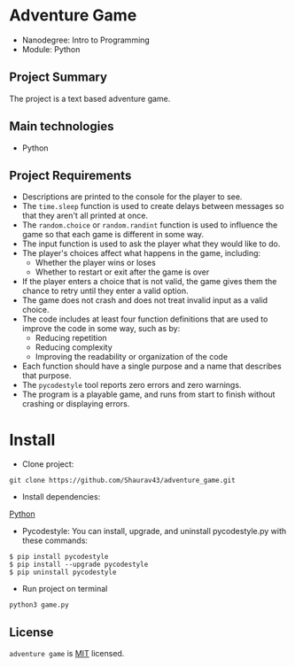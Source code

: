 # Adventure Game

 * Nanodegree: Intro to Programming
 * Module: Python

## Project Summary

The project is a text based adventure game.

## Main technologies

* Python

## Project Requirements

* Descriptions are printed to the console for the player to see.
* The `time.sleep` function is used to create delays between messages so that they aren't all printed at once.
* The `random.choice` or `random.randint` function is used to influence the game so that each game is different in some way.
* The input function is used to ask the player what they would like to do.
* The player's choices affect what happens in the game, including:
  * Whether the player wins or loses
  * Whether to restart or exit after the game is over
* If the player enters a choice that is not valid, the game gives them the chance to retry until they enter a valid option.
* The game does not crash and does not treat invalid input as a valid choice.
* The code includes at least four function definitions that are used to improve the code in some way, such as by:
  * Reducing repetition
  * Reducing complexity
  * Improving the readability or organization of the code
* Each function should have a single purpose and a name that describes that purpose.
* The `pycodestyle` tool reports zero errors and zero warnings.
* The program is a playable game, and runs from start to finish without crashing or displaying errors.

# Install

* Clone project:
```
git clone https://github.com/Shaurav43/adventure_game.git
```
* Install dependencies:

[Python](https://www.python.org/downloads/)

* Pycodestyle:
You can install, upgrade, and uninstall pycodestyle.py with these commands:
```
$ pip install pycodestyle
$ pip install --upgrade pycodestyle
$ pip uninstall pycodestyle
```
* Run project on terminal
```
python3 game.py
```

## License

`adventure game` is [MIT](https://github.com/Shaurav43/adventure_game/blob/master/LICENSE) licensed.
